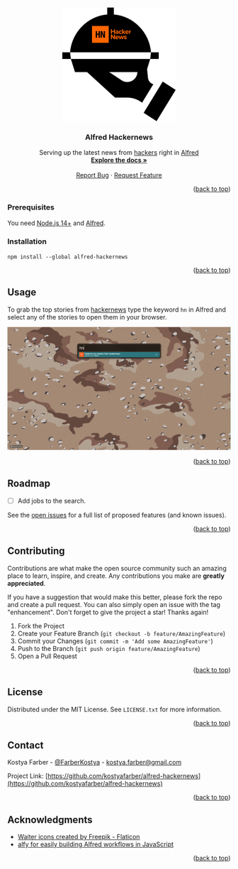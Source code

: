 <!-- Improved compatibility of back to top link: See: https://github.com/othneildrew/Best-README-Template/pull/73 -->
<a name="readme-top"></a>
<!--
*** Thanks for checking out the Best-README-Template. If you have a suggestion
*** that would make this better, please fork the repo and create a pull request
*** or simply open an issue with the tag "enhancement".
*** Don't forget to give the project a star!
*** Thanks again! Now go create something AMAZING! :D
-->



<!-- PROJECT SHIELDS -->
<!--
*** I'm using markdown "reference style" links for readability.
*** Reference links are enclosed in brackets [ ] instead of parentheses ( ).
*** See the bottom of this document for the declaration of the reference variables
*** for contributors-url, forks-url, etc. This is an optional, concise syntax you may use.
*** https://www.markdownguide.org/basic-syntax/#reference-style-links
-->

<!-- PROJECT LOGO -->
<br />
<div align="center">
  <a href="https://github.com/kostyafarber/alfred-hackernews">
    <img src="images/butler.png" alt="Logo"" width=256>
  </a>

<h3 align="center">Alfred Hackernews</h3>

  <p align="center">
    Serving up the latest news from <a href='https://news.ycombinator.com/'>hackers</a> right in <a href='https://www.alfredapp.com/'>Alfred</a>
    <br />
    <a href="https://github.com/kostyafarber/alfred-hackernews"><strong>Explore the docs »</strong></a>
    <br />
    <br />
    <a href="https://github.com/kostyafarber/alfred-hackernews/issues">Report Bug</a>
    ·
    <a href="https://github.com/kostyafarber/alfred-hackernews/issues">Request Feature</a>
  </p>
</div>

<p align="right">(<a href="#readme-top">back to top</a>)</p>

### Prerequisites

You need [Node.js 14+](https://nodejs.org/en/) and [Alfred](https://www.alfredapp.com/).

### Installation

```shell
npm install --global alfred-hackernews
```

<p align="right">(<a href="#readme-top">back to top</a>)</p>

<!-- USAGE EXAMPLES -->
## Usage
To grab the top stories from [hackernews]() type the keyword `hn` in Alfred and select any of the stories to open them in your browser.

![demo](images/hn-demo.gif)

<p align="right">(<a href="#readme-top">back to top</a>)</p>



<!-- ROADMAP -->
## Roadmap

- [ ] Add jobs to the search.

See the [open issues](https://github.com/kostyafarber/alfred-hackernews/issues) for a full list of proposed features (and known issues).

<p align="right">(<a href="#readme-top">back to top</a>)</p>



<!-- CONTRIBUTING -->
## Contributing

Contributions are what make the open source community such an amazing place to learn, inspire, and create. Any contributions you make are **greatly appreciated**.

If you have a suggestion that would make this better, please fork the repo and create a pull request. You can also simply open an issue with the tag "enhancement".
Don't forget to give the project a star! Thanks again!

1. Fork the Project
2. Create your Feature Branch (`git checkout -b feature/AmazingFeature`)
3. Commit your Changes (`git commit -m 'Add some AmazingFeature'`)
4. Push to the Branch (`git push origin feature/AmazingFeature`)
5. Open a Pull Request

<p align="right">(<a href="#readme-top">back to top</a>)</p>



<!-- LICENSE -->
## License

Distributed under the MIT License. See `LICENSE.txt` for more information.

<p align="right">(<a href="#readme-top">back to top</a>)</p>



<!-- CONTACT -->
## Contact

Kostya Farber - [@FarberKostya](https://twitter.com/FarberKostya) - kostya.farber@gmail.com

Project Link: [https://github.com/kostyafarber/alfred-hackernews](https://github.com/kostyafarber/alfred-hackernews)

<p align="right">(<a href="#readme-top">back to top</a>)</p>



<!-- ACKNOWLEDGMENTS -->
## Acknowledgments
* [Waiter icons created by Freepik - Flaticon](https://www.flaticon.com/free-icons/waiter)
* [alfy for easily building Alfred workflows in JavaScript](https://github.com/sindresorhus/alfy)

<p align="right">(<a href="#readme-top">back to top</a>)</p>



<!-- MARKDOWN LINKS & IMAGES -->
<!-- https://www.markdownguide.org/basic-syntax/#reference-style-links -->
[contributors-shield]: https://img.shields.io/github/contributors/kostyafarber/alfred-hackernews.svg?style=for-the-badge
[contributors-url]: https://github.com/kostyafarber/alfred-hackernews/graphs/contributors
[forks-shield]: https://img.shields.io/github/forks/kostyafarber/alfred-hackernews.svg?style=for-the-badge
[forks-url]: https://github.com/kostyafarber/alfred-hackernews/network/members
[stars-shield]: https://img.shields.io/github/stars/kostyafarber/alfred-hackernews.svg?style=for-the-badge
[stars-url]: https://github.com/kostyafarber/alfred-hackernews/stargazers
[issues-shield]: https://img.shields.io/github/issues/kostyafarber/alfred-hackernews.svg?style=for-the-badge
[issues-url]: https://github.com/kostyafarber/alfred-hackernews/issues
[license-shield]: https://img.shields.io/github/license/kostyafarber/alfred-hackernews.svg?style=for-the-badge
[license-url]: https://github.com/kostyafarber/alfred-hackernews/blob/master/LICENSE.txt
[linkedin-shield]: https://img.shields.io/badge/-LinkedIn-black.svg?style=for-the-badge&logo=linkedin&colorB=555
[linkedin-url]: https://linkedin.com/in/kostyafarber
[product-screenshot]: images/screenshot.png
[Next.js]: https://img.shields.io/badge/next.js-000000?style=for-the-badge&logo=nextdotjs&logoColor=white
[Next-url]: https://nextjs.org/
[React.js]: https://img.shields.io/badge/React-20232A?style=for-the-badge&logo=react&logoColor=61DAFB
[React-url]: https://reactjs.org/
[Vue.js]: https://img.shields.io/badge/Vue.js-35495E?style=for-the-badge&logo=vuedotjs&logoColor=4FC08D
[Vue-url]: https://vuejs.org/
[Angular.io]: https://img.shields.io/badge/Angular-DD0031?style=for-the-badge&logo=angular&logoColor=white
[Angular-url]: https://angular.io/
[Svelte.dev]: https://img.shields.io/badge/Svelte-4A4A55?style=for-the-badge&logo=svelte&logoColor=FF3E00
[Svelte-url]: https://svelte.dev/
[Laravel.com]: https://img.shields.io/badge/Laravel-FF2D20?style=for-the-badge&logo=laravel&logoColor=white
[Laravel-url]: https://laravel.com
[Bootstrap.com]: https://img.shields.io/badge/Bootstrap-563D7C?style=for-the-badge&logo=bootstrap&logoColor=white
[Bootstrap-url]: https://getbootstrap.com
[JQuery.com]: https://img.shields.io/badge/jQuery-0769AD?style=for-the-badge&logo=jquery&logoColor=white
[JQuery-url]: https://jquery.com 
